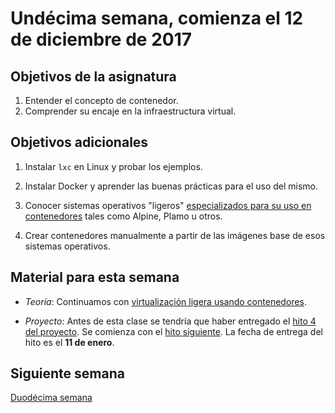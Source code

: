 # Undécima semana, comienza el 12 de diciembre de 2017

## Objetivos de la asignatura

1. Entender el concepto de contenedor.
2. Comprender su encaje en la infraestructura virtual. 

## Objetivos adicionales

1. Instalar `lxc` en Linux y probar los ejemplos.

2. Instalar Docker y aprender las buenas prácticas para el uso del mismo.

2. Conocer sistemas operativos "ligeros"
   [especializados para su uso en contenedores](http://linuxbsdos.com/2015/04/04/6-operating-systems-designed-just-for-docker-and-other-container-runtimes/) tales
   como Alpine, Plamo u otros.
   
3. Crear contenedores manualmente a partir de las imágenes base de
   esos sistemas operativos. 


## Material para esta semana

* *Teoría*: Continuamos con [virtualización ligera usando contenedores](http://jj.github.io/CC/documentos/temas/Contenedores).

* *Proyecto*: Antes de esta clase se tendría que haber entregado
  el
  [hito 4 del proyecto](http://jj.github.io/CC/documentos/proyecto/4.Orquestacion). Se
  comienza con el [hito siguiente](http://jj.github.io/CC/documentos/proyecto/5.Docker). La fecha de entrega del hito es el **11 de enero**.

## Siguiente semana

[Duodécima semana](12-semana.md)
